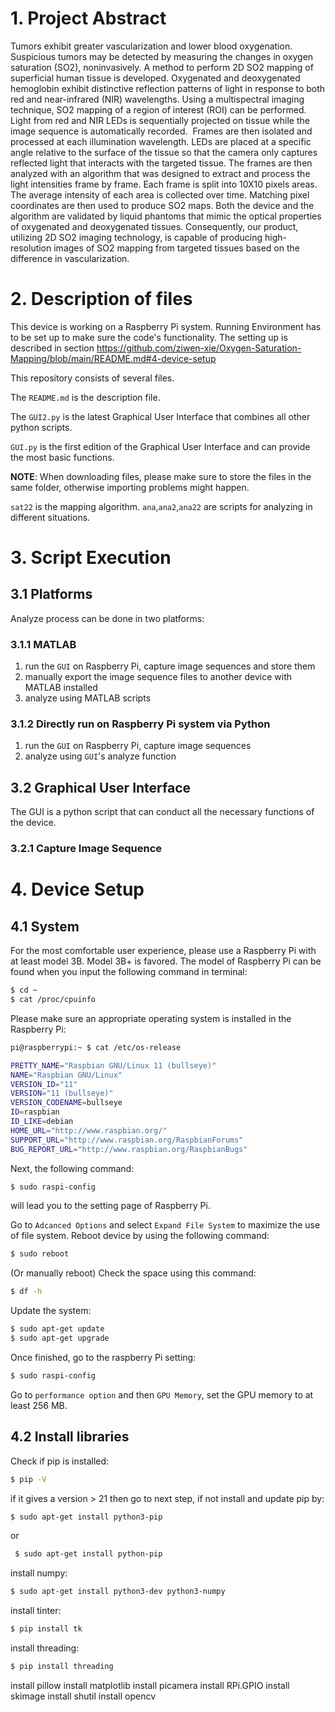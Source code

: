 # 1. Project Abstract
Tumors exhibit greater vascularization and lower blood oxygenation. Suspicious tumors may be detected by measuring the changes in oxygen saturation (SO2), noninvasively.  A method to perform 2D SO2 mapping of superficial human tissue is developed. Oxygenated and deoxygenated hemoglobin exhibit distinctive reflection patterns of light in response to both red and near-infrared (NIR) wavelengths. Using a multispectral imaging technique, SO2 mapping of a region of interest (ROI) can be performed. Light from red and NIR LEDs is sequentially projected on tissue while the image sequence is automatically recorded.  Frames are then isolated and processed at each illumination wavelength. LEDs are placed at a specific angle relative to the surface of the tissue so that the camera only captures reflected light that interacts with the targeted tissue. The frames are then analyzed with an algorithm that was designed to extract and process the light intensities frame by frame. Each frame is split into 10X10 pixels areas. The average intensity of each area is collected over time. Matching pixel coordinates are then used to produce SO2 maps. Both the device and the algorithm are validated by liquid phantoms that mimic the optical properties of oxygenated and deoxygenated tissues. Consequently, our product, utilizing 2D SO2 imaging technology, is capable of producing high-resolution images of SO2 mapping from targeted tissues based on the difference in vascularization.

# 2. Description of files
This device is working on a Raspberry Pi system. Running Environment has to be set up to make sure the code's functionality. The setting up is described in section https://github.com/ziwen-xie/Oxygen-Saturation-Mapping/blob/main/README.md#4-device-setup

This repository consists of several files.

The `README.md` is the description file.

The `GUI2.py` is the latest Graphical User Interface that combines all other python scripts.

`GUI.py` is the first edition of the Graphical User Interface and can provide the most basic functions.

**NOTE**: When downloading files, please make sure to store the files in the same folder, otherwise importing problems might happen. 

`sat22` is the mapping algorithm. 
`ana`,`ana2`,`ana22` are scripts for analyzing in different situations. 


# 3. Script Execution
## 3.1 Platforms
Analyze process can be done in two platforms:
### 3.1.1 MATLAB
1. run the `GUI` on Raspberry Pi, capture image sequences and store them
2. manually export the image sequence files to another device with MATLAB installed
3. analyze using MATLAB scripts

### 3.1.2 Directly run on Raspberry Pi system via Python
1. run the `GUI` on Raspberry Pi, capture image sequences
2. analyze using `GUI`'s analyze function

## 3.2 Graphical User Interface
The GUI is a python script that can conduct all the necessary functions of the device.
### 3.2.1 Capture Image Sequence

# 4. Device Setup
## 4.1 System 
For the most comfortable user experience, please use a Raspberry Pi with at least model 3B.  Model 3B+ is favored. 
The model of Raspberry Pi can be found when you input the following command in terminal: 
```bash
$ cd ~
$ cat /proc/cpuinfo
```
Please make sure an appropriate operating system is installed in the Raspberry Pi:
```bash
pi@raspberrypi:~ $ cat /etc/os-release

PRETTY_NAME="Raspbian GNU/Linux 11 (bullseye)"
NAME="Raspbian GNU/Linux"
VERSION_ID="11"
VERSION="11 (bullseye)"
VERSION_CODENAME=bullseye
ID=raspbian
ID_LIKE=debian
HOME_URL="http://www.raspbian.org/"
SUPPORT_URL="http://www.raspbian.org/RaspbianForums"
BUG_REPORT_URL="http://www.raspbian.org/RaspbianBugs"

```

Next, the following command: 
```bash
$ sudo raspi-config
```
will lead you to the setting page of Raspberry Pi.

Go to `Adcanced Options` and select `Expand File System` to maximize the use of file system.
Reboot device by using the following command:
```bash
$ sudo reboot
```
(Or manually reboot)
Check the space using this command:
```bash
$ df -h
```
Update the system:
```bash
$ sudo apt-get update
$ sudo apt-get upgrade
```

Once finished, go to the raspberry Pi setting:
```bash
$ sudo raspi-config
```
Go to `performance option` and then `GPU Memory`, set the GPU memory to at least 256 MB.

## 4.2 Install libraries
Check if pip is installed:
```bash
$ pip -V
```
if it gives a version > 21 then go to next step, if not install and update pip by:
```bash
$ sudo apt-get install python3-pip
```
or 
```bash
 $ sudo apt-get install python-pip
```

install numpy:
```bash
$ sudo apt-get install python3-dev python3-numpy
```

install tinter:
```bash
$ pip install tk
```

install threading:
```bash
$ pip install threading
```
install pillow
install matplotlib
install picamera
install RPi.GPIO
install skimage
install shutil
install opencv

